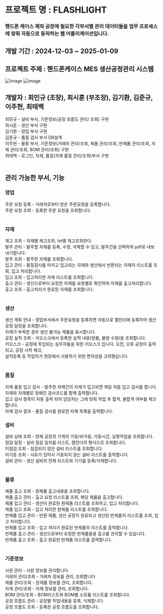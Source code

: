 # 프로젝트 명 : FLASHLIGHT
### 핸드폰 케이스 제작 공장에 필요한 각부서별 관리 데이터들을 업무 프로세스에 맞춰 자동으로 동작하는 웹 어플리케이션입니다. <br/>


## 개발 기간 : 2024-12-03 ~ 2025-01-09


## 프로젝트 주제 : 핸드폰케이스 MES 생산공정관리 시스템

![image](https://github.com/user-attachments/assets/ef67b75c-ecec-4ea2-8b99-ec340611a620)
![image](https://github.com/user-attachments/assets/3a5c5a39-d2bd-4a00-9b0e-d31630997097)

## 개발자 : 최민규 (조장), 최시훈 (부조장), 김기환, 김준규, 이주현, 최태백
최민규 - 설비 부서, 기준정보(공정 흐름도 관리/ 조회) 구현<br/>
최시훈 - 생산 부서 구현<br/>
김기환 - 영업 부서 구현<br/>
김준규 - 품질 검사 부서 DB설계<br/>
이주현 - 물류 부서, 기준정보(거래처 관리/조회, 제품 관리/조회, 반제품 관리/조회, 자재 관리/조회, BOM 관리/조회) 구현<br/>
최태백 - 로그인, 자재, 품질(자재 품질 관리/조회)부서 구현<br/>
<br/>
## 관리 가능한 부서, 기능 <br/>


### 영업
  주문 요청 등록 - 거래처로부터 받은 주문요청을 등록합니다.  <br/>
  주문 요청 조회 - 등록한 주문 요청을 조회합니다.  <br/>
<br/>
### 자재
  재고 조회 - 자재별 재고조회, lot별 재고조회한다.  <br/>
  발주 관리 - 발주할 자재를 등록, 수정, 삭제할 수 있고, 발주건을 선택하여 pdf로 내보내기합니다.  <br/>
  발주 조회 - 발주한 자재를 조회합니다.  <br/>
  입고 관리 - 품질검사를 마치고 입고되는 자재와 생산에서 반환되는 자재의 리스트를 조회, 입고 처리합니다.  <br/>
  입고 조회 - 입고처리한 자재 리스트를 조회합니다.  <br/>
  출고 관리 - 생산으로부터 요청한 자재를 요청별로 확인하여 자재를 출고처리합니다.  <br/>
  출고 조회 - 출고처리가 완료된 자재를 조회합니다.  <br/>
<br/>
### 생산
  생산 계획 안내 - 영업부서에서 주문요청을 등록하면 자동으로 캘린더에 등록하어 생산 공정 일정을 조회합니다.  <br/>
                  자재가 부족한 경우 생산 불가능 제품을 표시합니다.  <br/>
  공장 실적 조회 - 키오스크에서 등록한 실적 내용(양품, 불량 수량)을 조회합니다.  <br/>
  키오스크 - 공정에 투입되는 실무자들을 위한 키오스크 입니다. 오전, 오후 공정이 출력되고, 공정 시작 체크, <br/>
            실적등록 등 작업자가 현장에서 사용하기 위한 편의성을 고려했습니다.   <br/>
<br/>
### 품질
  자재 품질 입고 검사 - 발주한 자재건의 자재가 입고되면 제일 처음 입고 검사를 합니다. 자재와 자재별로 정해진 검사코드를 함께 출력합니다. <br/>
                       입고 검사 항목이 자동 출력 되어 담당자는 그에 맞춰 작업 후 합격, 불합격 여부를 체크합니다. <br/>
  자재 검사 결과 - 품질 검사를 완료한 자재 목록을 출력합니다.<br/>
  
### 설비
  설비 상태 조회 - 현재 공장의 기계의 가동/비가동, 가동시간, 실행작업을 조회합니다.<br/>
  점검 일정 - 설비 점검 일자를 리스트, 캘린더의 형식으로 조회합니다. <br/>
  미점검 조회 - 점검되지 않은 설비 리스트를 조회합니다. <br/>
  미가동 조회 - 사유가 있어서 가동되지 않는 설비 리스트를 출력합니다. <br/>
  설비 관리 - 생산 설비의 전체 리스트와 기기를 등록/삭제합니다. <br/>
<br/>
### 물류
  제품 출고 조회 - 완제품 출고내용을 조회합니다.<br/>
  제품 출고 관리 - 출고 요청 리스트를 조회, 해당 제품을 출고합니다.<br/>
  제품 입고 관리 - 생산이 완료된 완제품 리스트를 조회하고, 입고 처리합니다.<br/>
  제품 입고 조회 - 입고 처리한 완제품 리스트를 조회합니다.<br/>
  반제품 입고 관리 - 반환 제품, 생산 공정이 완료되고 생산된 반제품의 리스트를 조회, 입고 처리합니다.<br/>
  반제품 입고 조회 - 입고 처리가 완료된 반제품의 리스트를 출력합니다.<br/>
  반제품 출고 관리 - 생산으로부터 요청한 반제품들을 출고를 관리할 수 있습니다.<br/>
  반제품 출고 조회 - 출고 완료한 반제품 리스트를 출력합니다.<br/>
<br/>
### 기준정보
  사원 관리 - 사원 정보를 관리합니다.<br/>
  거래처 관리/조회 - 거래처 정보를 관리, 조회합니다<br/>
  제품 관리/조회 - 완제품 정보를 관리, 조회합니다.<br/>
  자재 관리/조회 - 자재 정보를 관리, 조회합니다.<br/>
  BOM 관리/조회 - BOM리스트와 BOM별 소모품 리스트를 조회합니다.<br/>
  공정 흐름도 관리 - 공정별 작업내용을 등록, 삭제합니다.<br/>
  공정 프름도 조회 - 등록한 공정 흐름도를 조회합니다.<br/>
  
